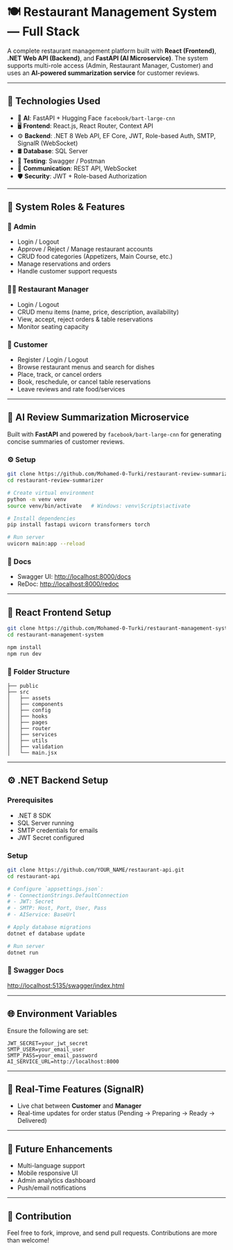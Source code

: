 
# 🍽️ Restaurant Management System — Full Stack

A complete restaurant management platform built with **React (Frontend)**, **.NET Web API (Backend)**, and **FastAPI (AI Microservice)**. The system supports multi-role access (Admin, Restaurant Manager, Customer) and uses an **AI-powered summarization service** for customer reviews.

---

## 🔧 Technologies Used

- 🧠 **AI**: FastAPI + Hugging Face `facebook/bart-large-cnn`
- 🖥️ **Frontend**: React.js, React Router, Context API
- ⚙️ **Backend**: .NET 8 Web API, EF Core, JWT, Role-based Auth, SMTP, SignalR (WebSocket)
- 🛢️ **Database**: SQL Server
- 🧪 **Testing**: Swagger / Postman
- 📡 **Communication**: REST API, WebSocket
- 🛡️ **Security**: JWT + Role-based Authorization

---

## 👥 System Roles & Features

### 👤 Admin
- Login / Logout  
- Approve / Reject / Manage restaurant accounts  
- CRUD food categories (Appetizers, Main Course, etc.)  
- Manage reservations and orders  
- Handle customer support requests  

### 👨‍🍳 Restaurant Manager
- Login / Logout  
- CRUD menu items (name, price, description, availability)  
- View, accept, reject orders & table reservations  
- Monitor seating capacity  

### 🍴 Customer
- Register / Login / Logout  
- Browse restaurant menus and search for dishes  
- Place, track, or cancel orders  
- Book, reschedule, or cancel table reservations  
- Leave reviews and rate food/services  

---

## 🧠 AI Review Summarization Microservice

Built with **FastAPI** and powered by `facebook/bart-large-cnn` for generating concise summaries of customer reviews.

### ⚙️ Setup

```bash
git clone https://github.com/Mohamed-0-Turki/restaurant-review-summarizer.git
cd restaurant-review-summarizer

# Create virtual environment
python -m venv venv
source venv/bin/activate   # Windows: venv\Scripts\activate

# Install dependencies
pip install fastapi uvicorn transformers torch

# Run server
uvicorn main:app --reload
````

### 📄 Docs

* Swagger UI: [http://localhost:8000/docs](http://localhost:8000/docs)
* ReDoc: [http://localhost:8000/redoc](http://localhost:8000/redoc)

---

## 🧩 React Frontend Setup

```bash
git clone https://github.com/Mohamed-0-Turki/restaurant-management-system.git
cd restaurant-management-system

npm install
npm run dev
```

### 📁 Folder Structure

```
├── public
├── src
│   ├── assets
│   ├── components
│   ├── config
│   ├── hooks
│   ├── pages
│   ├── router
│   ├── services
│   ├── utils
│   ├── validation
│   └── main.jsx
```

---

## ⚙️ .NET Backend Setup

### Prerequisites

* .NET 8 SDK
* SQL Server running
* SMTP credentials for emails
* JWT Secret configured

### Setup

```bash
git clone https://github.com/YOUR_NAME/restaurant-api.git
cd restaurant-api

# Configure `appsettings.json`:
# - ConnectionStrings.DefaultConnection
# - JWT: Secret
# - SMTP: Host, Port, User, Pass
# - AIService: BaseUrl

# Apply database migrations
dotnet ef database update

# Run server
dotnet run
```

### 🔗 Swagger Docs

[http://localhost:5135/swagger/index.html](http://localhost:5135/swagger/index.html)

---

## 🌐 Environment Variables

Ensure the following are set:

```
JWT_SECRET=your_jwt_secret
SMTP_USER=your_email_user
SMTP_PASS=your_email_password
AI_SERVICE_URL=http://localhost:8000
```

---

## 🔄 Real-Time Features (SignalR)

* Live chat between **Customer** and **Manager**
* Real-time updates for order status (Pending → Preparing → Ready → Delivered)

---

## 🧪 Future Enhancements

* Multi-language support
* Mobile responsive UI
* Admin analytics dashboard
* Push/email notifications

---

## 🤝 Contribution

Feel free to fork, improve, and send pull requests. Contributions are more than welcome!


